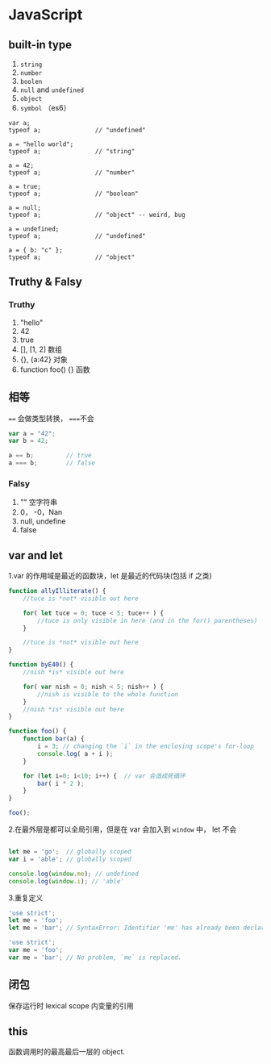 # JavaScript

## built-in type
1. `string`
2. `number`
3. `boolen`
4. `null` and `undefined`
5. `object`
6. `symbol` （es6）

```
var a;
typeof a;               // "undefined"

a = "hello world";
typeof a;               // "string"

a = 42;
typeof a;               // "number"

a = true;
typeof a;               // "boolean"

a = null;
typeof a;               // "object" -- weird, bug

a = undefined;
typeof a;               // "undefined"

a = { b: "c" };
typeof a;               // "object"
```

## Truthy & Falsy
### Truthy
1. "hello"
2. 42
3. true
4. [], [1, 2]  数组
5. {}, {a:42}  对象
6. function foo() {}  函数

## 相等
`==` 会做类型转换， `===`不会 

```js
var a = "42";
var b = 42;

a == b;         // true
a === b;        // false
```

### Falsy
1. "" 空字符串
2. 0， -0，Nan
3. null, undefine
4. false

## var and let
1.var 的作用域是最近的函数块，let 是最近的代码块(包括 if 之类)

```js
function allyIlliterate() {
    //tuce is *not* visible out here

    for( let tuce = 0; tuce < 5; tuce++ ) {
        //tuce is only visible in here (and in the for() parentheses)
    }

    //tuce is *not* visible out here
}

function byE40() {
    //nish *is* visible out here

    for( var nish = 0; nish < 5; nish++ ) {
        //nish is visible to the whole function
    }
    //nish *is* visible out here
}
```

```js
function foo() {
    function bar(a) {
        i = 3; // changing the `i` in the enclosing scope's for-loop
        console.log( a + i );
    }

    for (let i=0; i<10; i++) {  // var 会造成死循环
        bar( i * 2 );
    }
}

foo();
```
2.在最外层是都可以全局引用，但是在 var 会加入到 `window` 中， let 不会

```js

let me = 'go';  // globally scoped
var i = 'able'; // globally scoped

console.log(window.me); // undefined
console.log(window.i); // 'able'
```
3.重复定义
```js
'use strict';
let me = 'foo';
let me = 'bar'; // SyntaxError: Identifier 'me' has already been declared

'use strict';
var me = 'foo';
var me = 'bar'; // No problem, `me` is replaced.
```

## 闭包
保存运行时 lexical scope 内变量的引用

## this
函数调用时的最高最后一层的 object.
